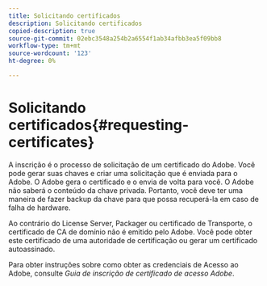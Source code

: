 ```yaml
---
title: Solicitando certificados
description: Solicitando certificados
copied-description: true
source-git-commit: 02ebc3548a254b2a6554f1ab34afbb3ea5f09bb8
workflow-type: tm+mt
source-wordcount: '123'
ht-degree: 0%

---
```


# Solicitando certificados{#requesting-certificates}

A inscrição é o processo de solicitação de um certificado do Adobe. Você pode gerar suas chaves e criar uma solicitação que é enviada para o Adobe. O Adobe gera o certificado e o envia de volta para você. O Adobe não saberá o conteúdo da chave privada. Portanto, você deve ter uma maneira de fazer backup da chave para que possa recuperá-la em caso de falha de hardware.

Ao contrário do License Server, Packager ou certificado de Transporte, o certificado de CA de domínio não é emitido pelo Adobe. Você pode obter este certificado de uma autoridade de certificação ou gerar um certificado autoassinado.

Para obter instruções sobre como obter as credenciais de Acesso ao Adobe, consulte *Guia de inscrição de certificado de acesso Adobe*.
